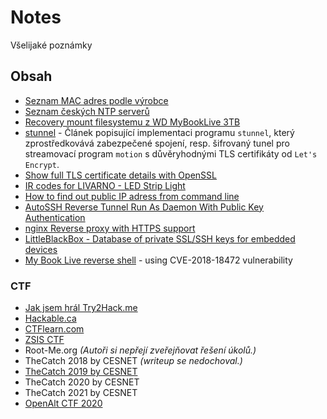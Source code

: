 # Notes
Všelijaké poznámky

## Obsah
- [Seznam MAC adres podle výrobce](macvendors.txt)
- [Seznam českých NTP serverů](czech-ntp-list.md)
- [Recovery mount filesystemu z WD MyBookLive 3TB](wdmybookliverecovery.md)
- [stunnel](stunnel.md) - Článek popisující implementaci programu `stunnel`, který zprostředkovává zabezpečené spojení, resp. šifrovaný tunel pro streamovací program `motion` s důvěryhodnými TLS certifikáty od `Let's Encrypt`.
- [Show full TLS certificate details with OpenSSL](certificate.md)
- [IR codes for LIVARNO - LED Strip Light](https://github.com/irplus-remote/irplus-codes.github.io/issues/462)
- [How to find out public IP adress from command line](public-ip.md)
- [AutoSSH Reverse Tunnel Run As Daemon With Public Key Authentication](autosshtunnel.md)
- [nginx Reverse proxy with HTTPS support](nginx-https-reverse-proxy.md)
- [LittleBlackBox - Database of private SSL/SSH keys for embedded devices](littleblackbox.csv)
- [My Book Live reverse shell](mybooklive_reverse_shell.md) - using CVE-2018-18472 vulnerability 

### CTF
- [Jak jsem hrál Try2Hack.me](try2hack.md)
- [Hackable.ca](hackable.md)
- [CTFlearn.com](ctflearn.md)
- [ZSIS CTF](zsis-ctf.md)
- Root-Me.org _(Autoři si nepřejí zveřejňovat řešení úkolů.)_
- TheCatch 2018 by CESNET _(writeup se nedochoval.)_
- [TheCatch 2019 by CESNET ](https://github.com/odolezal/TheCatch2019)
- TheCatch 2020 by CESNET
- TheCatch 2021 by CESNET
- [OpenAlt CTF 2020](https://github.com/odolezal/notes/tree/master/openalt-ctf)
